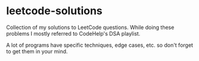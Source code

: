 # leetcode-solutions
Collection of my solutions to LeetCode questions. While doing these problems I mostly referred to CodeHelp's DSA playlist.

A lot of programs have specific techniques, edge cases, etc. so don't forget to get them in your mind.
